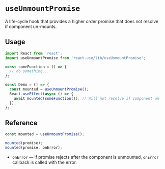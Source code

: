 # `useUnmountPromise`

A life-cycle hook that provides a higher order promise that does not resolve if component un-mounts.


## Usage 

```ts
import React from 'react';
import useUnmountPromise from 'react-use/lib/useUnmountPromise';

const someFunction = () => {
  // do something...
};

const Demo = () => {
  const mounted = useUnmountPromise();
  React.useEffect(async () => {
    await mounted(someFunction()); // Will not resolve if component un-mounts.
  });
};
```


## Reference

```ts
const mounted = useUnmountPromise();

mounted(promise);
mounted(promise, onError);
```

- `onError` &mdash; if promise rejects after the component is unmounted, `onError`
  callback is called with the error.
